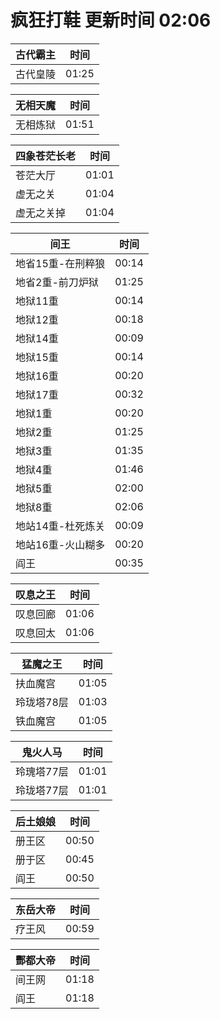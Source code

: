 # 疯狂打鞋 更新时间 02:06

| 古代霸主   | 时间    |
|--------|-------|
| 古代皇陵 | 01:25 |

| 无相天魔   | 时间    |
|--------|-------|
| 无相炼狱 | 01:51 |

| 四象苍茫长老   | 时间    |
|--------|-------|
| 苍茫大厅 | 01:01 |
| 虚无之关 | 01:04 |
| 虚无之关掉 | 01:04 |

| 间王   | 时间    |
|--------|-------|
| 地省15重-在刑粹狼 | 00:14 |
| 地省2重-前刀炉狱 | 01:25 |
| 地狱11重 | 00:14 |
| 地狱12重 | 00:18 |
| 地狱14重 | 00:09 |
| 地狱15重 | 00:14 |
| 地狱16重 | 00:20 |
| 地狱17重 | 00:32 |
| 地狱1重 | 00:20 |
| 地狱2重 | 01:25 |
| 地狱3重 | 01:35 |
| 地狱4重 | 01:46 |
| 地狱5重 | 02:00 |
| 地狱8重 | 02:06 |
| 地站14重-杜死炼关 | 00:09 |
| 地站16重-火山糊多 | 00:20 |
| 阎王 | 00:35 |

| 叹息之王   | 时间    |
|--------|-------|
| 叹息回廊 | 01:06 |
| 叹息回太 | 01:06 |

| 猛魔之王   | 时间    |
|--------|-------|
| 扶血魔宫 | 01:05 |
| 玲珑塔78层 | 01:03 |
| 铁血魔宫 | 01:05 |

| 鬼火人马   | 时间    |
|--------|-------|
| 玲瑰塔77层 | 01:01 |
| 玲珑塔77层 | 01:01 |

| 后土娘娘   | 时间    |
|--------|-------|
| 册王区 | 00:50 |
| 册于区 | 00:45 |
| 阎王 | 00:50 |

| 东岳大帝   | 时间    |
|--------|-------|
| 疗王风 | 00:59 |

| 酆都大帝   | 时间    |
|--------|-------|
| 间王网 | 01:18 |
| 阎王 | 01:18 |